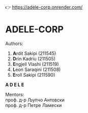 👉 https://adele-corp.onrender.com/
# ADELE-CORP

Authors: </br>
1. **A**rdit Sakipi (211545) </br>
2. **D**rin Kadriu (211505) </br>
3. **E**ngjell Vlashi (211519) </br>
4. **L**eon Saraqini (211508) </br>
5. **E**roll Sakipi (211590) </br>

  **A D E L E**

Mentors: </br>
проф. д-р Љупчо Антовски </br>
проф. д-р Петре Ламески  </br>
